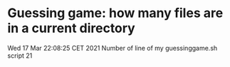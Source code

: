 # Guessing game: how many files are in a current directory
Wed 17 Mar 22:08:25 CET 2021
Number of line of my guessinggame.sh script
21
